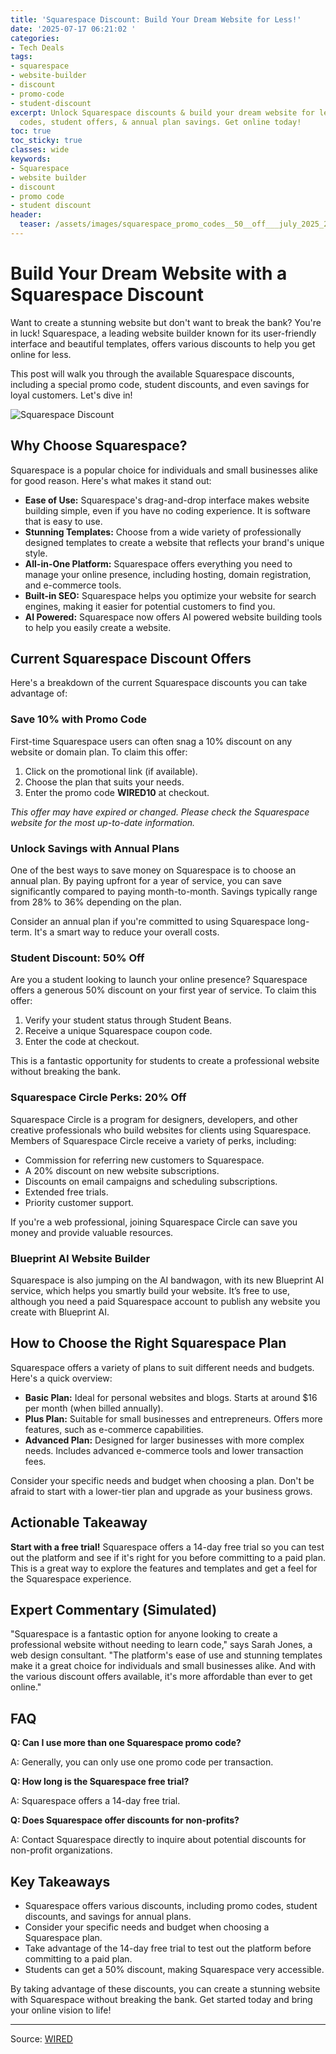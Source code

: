 ```yaml
---
title: 'Squarespace Discount: Build Your Dream Website for Less!'
date: '2025-07-17 06:21:02 '
categories:
- Tech Deals
tags:
- squarespace
- website-builder
- discount
- promo-code
- student-discount
excerpt: Unlock Squarespace discounts & build your dream website for less! Find promo
  codes, student offers, & annual plan savings. Get online today!
toc: true
toc_sticky: true
classes: wide
keywords:
- Squarespace
- website builder
- discount
- promo code
- student discount
header:
  teaser: /assets/images/squarespace_promo_codes__50__off___july_2025_20250717062102.jpg
---
```


# Build Your Dream Website with a Squarespace Discount

Want to create a stunning website but don't want to break the bank? You're in luck! Squarespace, a leading website builder known for its user-friendly interface and beautiful templates, offers various discounts to help you get online for less. 

This post will walk you through the available Squarespace discounts, including a special promo code, student discounts, and even savings for loyal customers. Let's dive in!

![Squarespace Discount](https://media.wired.com/photos/66ea076ee8502211cd1d9a42/master/pass/WIRED-Coupons-13.jpg)

## Why Choose Squarespace?

Squarespace is a popular choice for individuals and small businesses alike for good reason. Here's what makes it stand out:

*   **Ease of Use:** Squarespace's drag-and-drop interface makes website building simple, even if you have no coding experience. It is software that is easy to use.
*   **Stunning Templates:** Choose from a wide variety of professionally designed templates to create a website that reflects your brand's unique style.
*   **All-in-One Platform:** Squarespace offers everything you need to manage your online presence, including hosting, domain registration, and e-commerce tools.
*   **Built-in SEO:** Squarespace helps you optimize your website for search engines, making it easier for potential customers to find you.
* **AI Powered:** Squarespace now offers AI powered website building tools to help you easily create a website.

## Current Squarespace Discount Offers

Here's a breakdown of the current Squarespace discounts you can take advantage of:

### Save 10% with Promo Code

First-time Squarespace users can often snag a 10% discount on any website or domain plan. To claim this offer:

1.  Click on the promotional link (if available).
2.  Choose the plan that suits your needs.
3.  Enter the promo code **WIRED10** at checkout.

*This offer may have expired or changed. Please check the Squarespace website for the most up-to-date information.*

### Unlock Savings with Annual Plans

One of the best ways to save money on Squarespace is to choose an annual plan. By paying upfront for a year of service, you can save significantly compared to paying month-to-month. Savings typically range from 28% to 36% depending on the plan.

Consider an annual plan if you're committed to using Squarespace long-term. It's a smart way to reduce your overall costs.

### Student Discount: 50% Off

Are you a student looking to launch your online presence? Squarespace offers a generous 50% discount on your first year of service. To claim this offer:

1.  Verify your student status through Student Beans.
2.  Receive a unique Squarespace coupon code.
3.  Enter the code at checkout.

This is a fantastic opportunity for students to create a professional website without breaking the bank.

### Squarespace Circle Perks: 20% Off

Squarespace Circle is a program for designers, developers, and other creative professionals who build websites for clients using Squarespace. Members of Squarespace Circle receive a variety of perks, including:

*   Commission for referring new customers to Squarespace.
*   A 20% discount on new website subscriptions.
*   Discounts on email campaigns and scheduling subscriptions.
*   Extended free trials.
*   Priority customer support.

If you're a web professional, joining Squarespace Circle can save you money and provide valuable resources.

### Blueprint AI Website Builder

Squarespace is also jumping on the AI bandwagon, with its new Blueprint AI service, which helps you smartly build your website. It’s free to use, although you need a paid Squarespace account to publish any website you create with Blueprint AI. 

## How to Choose the Right Squarespace Plan

Squarespace offers a variety of plans to suit different needs and budgets. Here's a quick overview:

*   **Basic Plan:** Ideal for personal websites and blogs. Starts at around $16 per month (when billed annually).
*   **Plus Plan:** Suitable for small businesses and entrepreneurs. Offers more features, such as e-commerce capabilities. 
*   **Advanced Plan:** Designed for larger businesses with more complex needs. Includes advanced e-commerce tools and lower transaction fees.

Consider your specific needs and budget when choosing a plan. Don't be afraid to start with a lower-tier plan and upgrade as your business grows.

## Actionable Takeaway

**Start with a free trial!** Squarespace offers a 14-day free trial so you can test out the platform and see if it's right for you before committing to a paid plan. This is a great way to explore the features and templates and get a feel for the Squarespace experience.

## Expert Commentary (Simulated)

"Squarespace is a fantastic option for anyone looking to create a professional website without needing to learn code," says Sarah Jones, a web design consultant. "The platform's ease of use and stunning templates make it a great choice for individuals and small businesses alike. And with the various discount offers available, it's more affordable than ever to get online." 

## FAQ

**Q: Can I use more than one Squarespace promo code?**

A: Generally, you can only use one promo code per transaction.

**Q: How long is the Squarespace free trial?**

A: Squarespace offers a 14-day free trial.

**Q: Does Squarespace offer discounts for non-profits?**

A: Contact Squarespace directly to inquire about potential discounts for non-profit organizations.

## Key Takeaways

*   Squarespace offers various discounts, including promo codes, student discounts, and savings for annual plans.
*   Consider your specific needs and budget when choosing a Squarespace plan.
*   Take advantage of the 14-day free trial to test out the platform before committing to a paid plan.
*   Students can get a 50% discount, making Squarespace very accessible.

By taking advantage of these discounts, you can create a stunning website with Squarespace without breaking the bank. Get started today and bring your online vision to life!

---

Source: [WIRED](https://www.wired.com/story/squarespace-promo-code/)
